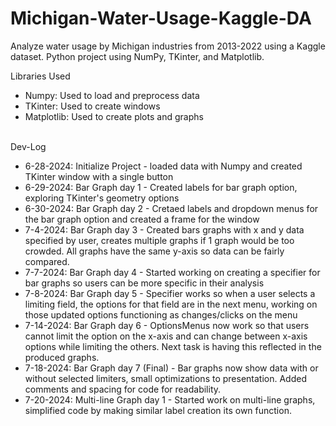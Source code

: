 # Michigan-Water-Usage-Kaggle-DA
Analyze water usage by Michigan industries from 2013-2022 using a Kaggle dataset. Python project using NumPy, TKinter, and Matplotlib.

Libraries Used
<ul>
    <li>Numpy: Used to load and preprocess data</li>
    <li>TKinter: Used to create windows</li>
    <li>Matplotlib: Used to create plots and graphs</li>
</ul>
<br>
Dev-Log
<ul>
    <li>6-28-2024: Initialize Project - loaded data with Numpy and created TKinter window with a single button</li>
    <li>6-29-2024: Bar Graph day 1 - Created labels for bar graph option, exploring TKinter's geometry options</li>
    <li>6-30-2024: Bar Graph day 2 - Cretaed labels and dropdown menus for the bar graph option and created a frame for the window</li>
    <li>7-4-2024: Bar Graph day 3 - Created bars graphs with x and y data specified by user, creates multiple graphs if 1 graph would be too crowded. All graphs have the same y-axis so data can be fairly compared.</li>
    <li>7-7-2024: Bar Graph day 4 - Started working on creating a specifier for bar graphs so users can be more specific in their analysis</li>
    <li>7-8-2024: Bar Graph day 5 - Specifier works so when a user selects a limiting field, the options for that field are in the next menu, working on those updated options functioning as changes/clicks on the menu</li>
    <li>7-14-2024: Bar Graph day 6 - OptionsMenus now work so that users cannot limit the option on the x-axis and can change between x-axis options while limiting the others. Next task is having this reflected in the produced graphs.</li>
    <li>7-18-2024: Bar Graph day 7 (Final) - Bar graphs now show data with or without selected limiters, small optimizations to presentation. Added comments and spacing for code for readability.</li>
    <li>7-20-2024: Multi-line Graph day 1 - Started work on multi-line graphs, simplified code by making similar label creation its own function.</li>
</ul>
